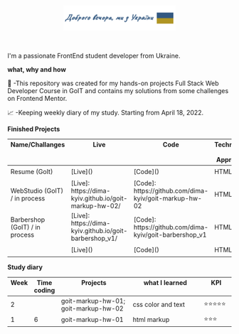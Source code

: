 <p align="center"><a href="https://github.com/dima-kyiv/"><img width="50%" src="./img/readme-header.png" /></a></p>

<br />

I'm a passionate FrontEnd student developer from Ukraine.

**what, why and how**

💼 -This repository was created for my hands-on projects Full Stack Web Developer Course in GoIT and contains my solutions from some challenges on Frontend Mentor.

📈 -Keeping weekly diary of my study. Starting from April 18, 2022.

**Finished Projects**

<table><thead><tr width ="100%">
<th valign="top" width="46%">Name/Challanges</th>
<th valign="top" width="10%">Live</th>
<th valign="top" width="10%">Code</th>
<th valign="top" width="20%">Technologies / Approaches</th>
<th valign="top" width="14%">Difficulty</th></tr></thead>

<tr><td>Resume (GoIt)</td><td>[Live]()</td><td>[Code]()</td><td>HTML, CSS</td><td>⭐</td></tr>
<tr><td>WebStudio (GoIT) / in process</td><td>[Live]: https://dima-kyiv.github.io/goit-markup-hw-02/</td>
<td>[Code]: https://github.com/dima-kyiv/goit-markup-hw-02</td><td>HTML, CSS</td><td>⭐⭐⭐</td></tr>

<tr><td>Barbershop (GoIT) / in process</td><td> [Live]: https://dima-kyiv.github.io/goit-barbershop_v1/</td>
<td>[Code]: https://github.com/dima-kyiv/goit-barbershop_v1</td><td>HTML, CSS</td><td>⭐⭐⭐</td></tr>

<tr><td></td><td>[Live]()</td><td>[Code]()</td><td>HTML, CSS</td><td>⭐⭐⭐⭐⭐</td></tr>
</table>

**Study diary**

<table><thead><tr width ="100%">
<th valign="top" width="7%">Week</th>
<th valign="top" width="7%">Time coding</th>
<th valign="top" width="36%">Projects</th>
<th valign="top" width="36%">what I learned</th>
<th valign="top" width="14%">KPI</th></tr></thead>

<tr><td>2</td><td></td><td>
goit-markup-hw-01; goit-markup-hw-02
</td><td>css color and text
</td><td>⭐⭐⭐⭐⭐</td></tr>
<tr><td>1</td><td>6</td><td>
goit-markup-hw-01
</td><td>
html markup
</td><td>⭐⭐⭐</td></tr>
</table>
